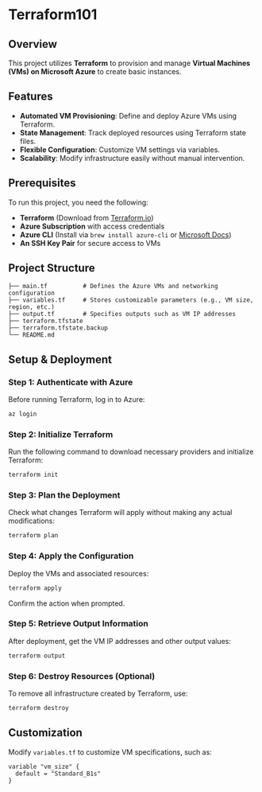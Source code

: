 # Terraform101

## Overview
This project utilizes **Terraform** to provision and manage **Virtual Machines (VMs) on Microsoft Azure** to create basic instances.

## Features
- **Automated VM Provisioning**: Define and deploy Azure VMs using Terraform.
- **State Management**: Track deployed resources using Terraform state files.
- **Flexible Configuration**: Customize VM settings via variables.
- **Scalability**: Modify infrastructure easily without manual intervention.

## Prerequisites
To run this project, you need the following:
- **Terraform** (Download from [Terraform.io](https://www.terraform.io/downloads))
- **Azure Subscription** with access credentials
- **Azure CLI** (Install via `brew install azure-cli` or [Microsoft Docs](https://docs.microsoft.com/en-us/cli/azure/install-azure-cli))
- **An SSH Key Pair** for secure access to VMs

## Project Structure
```
├── main.tf          # Defines the Azure VMs and networking configuration
├── variables.tf     # Stores customizable parameters (e.g., VM size, region, etc.)
├── output.tf        # Specifies outputs such as VM IP addresses
├── terraform.tfstate  
├── terraform.tfstate.backup 
└── README.md      
```

## Setup & Deployment
### Step 1: Authenticate with Azure
Before running Terraform, log in to Azure:
```sh
az login
```

### Step 2: Initialize Terraform
Run the following command to download necessary providers and initialize Terraform:
```sh
terraform init
```

### Step 3: Plan the Deployment
Check what changes Terraform will apply without making any actual modifications:
```sh
terraform plan
```

### Step 4: Apply the Configuration
Deploy the VMs and associated resources:
```sh
terraform apply
```
Confirm the action when prompted.

### Step 5: Retrieve Output Information
After deployment, get the VM IP addresses and other output values:
```sh
terraform output
```

### Step 6: Destroy Resources (Optional)
To remove all infrastructure created by Terraform, use:
```sh
terraform destroy
```

## Customization
Modify `variables.tf` to customize VM specifications, such as:
```hcl
variable "vm_size" {
  default = "Standard_B1s"
}
```
